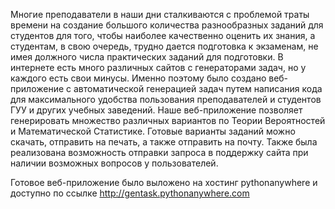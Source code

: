 Многие преподаватели в наши дни сталкиваются с проблемой траты времени на создание большого количества разнообразных заданий для студентов для того, чтобы наиболее качественно оценить их знания, а студентам, в свою очередь, трудно дается подготовка к экзаменам, не имея должного числа практических заданий для подготовки. В интернете есть много различных сайтов с генераторами задач, но у каждого есть свои минусы. 
Именно поэтому было создано веб-приложение с автоматической генерацией задач путем написания кода для максимального удобства пользования преподавателей и студентов ГУУ и других учебных заведений. 
Наше веб-приложение позволяет генерировать множество различных вариантов по Теории Вероятностей и Математической Статистике. Готовые варианты заданий можно скачать, отправить на печать, а также отправить на почту. Также была реализована возможность отправки запроса в поддержку сайта при наличии возможных вопросов у пользователей.

Готовое веб-приложение было выложено на хостинг pythonanywhere и доступно по ссылке http://gentask.pythonanywhere.com
